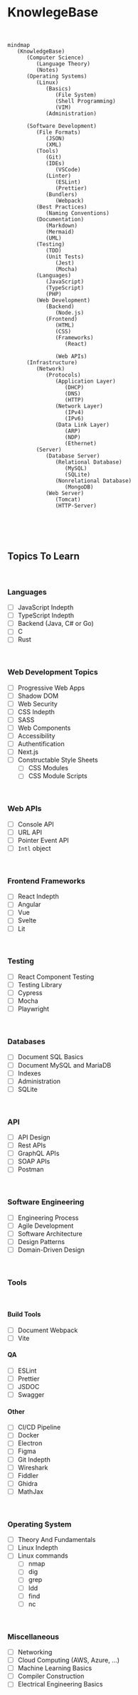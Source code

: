# **KnowlegeBase**
<br>


```mermaid
mindmap
   (KnowledgeBase)
      (Computer Science)
         (Language Theory)
         (Notes)
      (Operating Systems)
         (Linux)
            (Basics)
               (File System)
               (Shell Programming)
               (VIM)
            (Administration)

      (Software Development)
         (File Formats)
            (JSON)
            (XML)
         (Tools)
            (Git)
            (IDEs)
               (VSCode)
            (Linter)
               (ESLint)
               (Prettier)
            (Bundlers)
               (Webpack)
         (Best Practices)
            (Naming Conventions)
         (Documentation)
            (Markdown)
            (Mermaid)
            (UML)
         (Testing)
            (TDD)
            (Unit Tests)
               (Jest)
               (Mocha)
         (Languages)
            (JavaScript)
            (TypeScript)
            (PHP)
         (Web Development)
            (Backend)
               (Node.js)
            (Frontend)
               (HTML)
               (CSS)
               (Frameworks)
                  (React)
            
               (Web APIs)
      (Infrastructure)
         (Network)
            (Protocols)
               (Application Layer)
                  (DHCP)
                  (DNS)
                  (HTTP)
               (Network Layer)
                  (IPv4)
                  (IPv6)
               (Data Link Layer)
                  (ARP)
                  (NDP)
                  (Ethernet)
         (Server)
            (Database Server)
               (Relational Database)
                  (MySQL)
                  (SQLite)
               (Nonrelational Database)
                  (MongoDB)
            (Web Server)
               (Tomcat)
               (HTTP-Server)

```

<br>
<br>
<br>

## **Topics To Learn**
<br>

### **Languages**

- [ ] JavaScript Indepth
- [ ] TypeScript Indepth
- [ ] Backend (Java, C# or Go)
- [ ] C
- [ ] Rust

<br>

### **Web Development Topics**

- [ ] Progressive Web Apps
- [ ] Shadow DOM
- [ ] Web Security
- [ ] CSS Indepth
- [ ] SASS
- [ ] Web Components
- [ ] Accessibility
- [ ] Authentification
- [ ] Next.js
- [ ] Constructable Style Sheets
  - [ ] CSS Modules
  - [ ] CSS Module Scripts

<br>

### **Web APIs**

- [ ] Console API
- [ ] URL API
- [ ] Pointer Event API
- [ ] `Intl` object

<br>

### **Frontend Frameworks**

- [ ] React Indepth
- [ ] Angular
- [ ] Vue
- [ ] Svelte
- [ ] Lit

<br>

### **Testing**

- [ ] React Component Testing
- [ ] Testing Library
- [ ] Cypress
- [ ] Mocha
- [ ] Playwright

<br>

### **Databases**

- [ ] Document SQL Basics
- [ ] Document MySQL and MariaDB
- [ ] Indexes
- [ ] Administration
- [ ] SQLite

<br>

### **API**

- [ ] API Design
- [ ] Rest APIs
- [ ] GraphQL APIs
- [ ] SOAP APIs
- [ ] Postman

<br>

### **Software Engineering**

- [ ] Engineering Process
- [ ] Agile Development
- [ ] Software Architecture
- [ ] Design Patterns
- [ ] Domain-Driven Design

<br>

### **Tools**
<br>

#### **Build Tools**

- [ ] Document Webpack
- [ ] Vite

#### **QA**

- [ ] ESLint
- [ ] Prettier
- [ ] JSDOC
- [ ] Swagger

#### **Other**

- [ ] CI/CD Pipeline
- [ ] Docker
- [ ] Electron
- [ ] Figma
- [ ] Git Indepth
- [ ] Wireshark
- [ ] Fiddler
- [ ] Ghidra
- [ ] MathJax

<br>

### **Operating System**

- [ ] Theory And Fundamentals
- [ ] Linux Indepth
- [ ] Linux commands
  - [ ] nmap
  - [ ] dig
  - [ ] grep
  - [ ] ldd
  - [ ] find
  - [ ] nc 

<br>

### **Miscellaneous**

- [ ] Networking
- [ ] Cloud Computing (AWS, Azure, ...)
- [ ] Machine Learning Basics
- [ ] Compiler Construction
- [ ] Electrical Engineering Basics